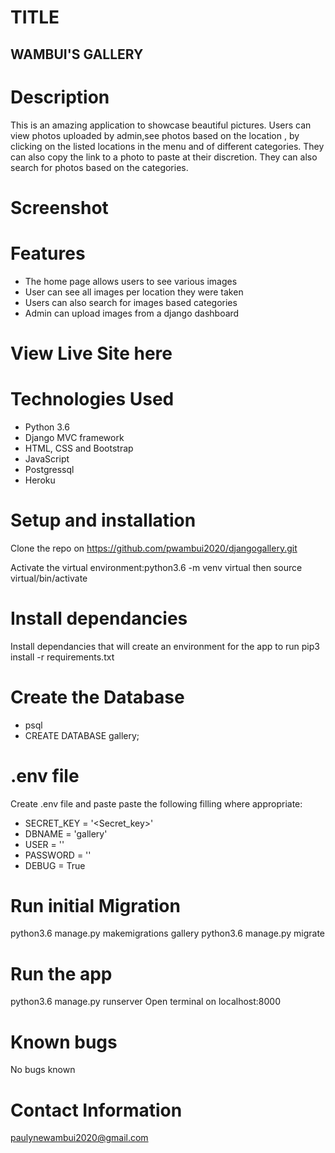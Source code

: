 # TITLE
## WAMBUI'S GALLERY
# Description
This is an amazing application to showcase beautiful pictures. Users can view photos uploaded by admin,see photos based on the location , by clicking on the listed locations in the menu and of different categories. They can also copy the link to a photo to paste at their discretion. They can also search for photos based on the categories.

# Screenshot

# Features
* The home page allows users to see various images
* User can see all images per location they were taken
* Users can also search for images based categories
* Admin can upload images from a django dashboard


# View Live Site here

# Technologies Used
- Python 3.6
- Django MVC framework
- HTML, CSS and Bootstrap
- JavaScript
- Postgressql
- Heroku

# Setup and installation

Clone the repo on https://github.com/pwambui2020/djangogallery.git

Activate the virtual environment:python3.6 -m venv virtual 
                                then source virtual/bin/activate

# Install dependancies
Install dependancies that will create an environment for the app to run pip3 install -r requirements.txt

# Create the Database
- psql
- CREATE DATABASE gallery;


# .env file
Create .env file and paste paste the following filling where appropriate:

* SECRET_KEY = '<Secret_key>'
* DBNAME = 'gallery'
* USER = '<Username>'
* PASSWORD = '<password>'
* DEBUG = True

# Run initial Migration
python3.6 manage.py makemigrations gallery
python3.6 manage.py migrate

# Run the app
python3.6 manage.py runserver
Open terminal on localhost:8000

# Known bugs
No bugs known 

# Contact Information
paulynewambui2020@gmail.com
